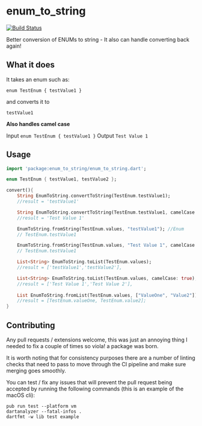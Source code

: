 # enum_to_string

[![Build Status](https://travis-ci.org/rknell/flutterEnumsToString.svg?branch=master)](https://travis-ci.org/rknell/flutterEnumsToString)

Better conversion of ENUMs to string - It also can handle converting back again!

## What it does

It takes an enum such as:

`enum TestEnum { testValue1 }`

and converts it to

`testValue1`

**Also handles camel case**

Input `enum TestEnum { testValue1 }`
Output `Test Value 1`

## Usage

```dart
import 'package:enum_to_string/enum_to_string.dart';

enum TestEnum { testValue1, testValue2 };

convert(){
    String EnumToString.convertToString(TestEnum.testValue1);
    //result = 'testValue1'

    String EnumToString.convertToString(TestEnum.testValue1, camelCase: true);
    //result = 'Test Value 1'

    EnumToString.fromString(TestEnum.values, "testValue1"); //Enum
    // TestEnum.testValue1

    EnumToString.fromString(TestEnum.values, "Test Value 1", camelCase: true);
    // TestEnum.testValue1

    List<String> EnumToString.toList(TestEnum.values);
    //result = ['testValue1','testValue2'],

    List<String> EnumToString.toList(TestEnum.values, camelCase: true);
    //result = ['Test Value 1','Test Value 2'],
    
    List EnumToString.fromList(TestEnum.values, ["ValueOne", "Value2"]); //List<Enum>
    //result = [TestEnum.valueOne, TestEnum.value2];
}
```

## Contributing

Any pull requests / extensions welcome, this was just an annoying thing I needed to fix a couple of times so viola! a package was born.

It is worth noting that for consistency purposes there are a number of linting checks that need to pass to move through the CI pipeline and make sure merging goes smoothly.

You can test / fix any issues that will prevent the pull request being accepted by running the following commands (this is an example of the macOS cli):

```
pub run test --platform vm
dartanalyzer --fatal-infos .
dartfmt -w lib test example
```
